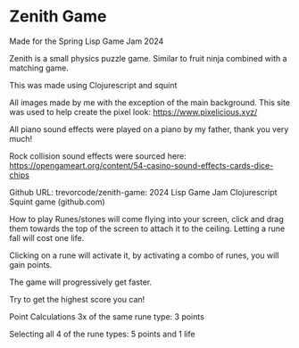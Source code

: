 
# Zenith Game

Made for the Spring Lisp Game Jam 2024

Zenith is a small physics puzzle game. Similar to fruit ninja combined with a matching game.

This was made using Clojurescript and squint

All images made by me with the exception of the main background. This site was used to help create the pixel look: https://www.pixelicious.xyz/

All piano sound effects were played on a piano by my father, thank you very much!

Rock collision sound effects were sourced here: https://opengameart.org/content/54-casino-sound-effects-cards-dice-chips



Github URL:
trevorcode/zenith-game: 2024 Lisp Game Jam Clojurescript Squint game (github.com)​

How to play
​Runes/stones will come flying into your screen, click and drag them towards the top of the screen to attach it to the ceiling.  Letting a rune fall will cost one life. 

Clicking on a rune will activate it, by activating a combo of runes, you will gain points.

The game will progressively get faster.

Try to get the highest score you can!

Point Calculations
3x of the same rune type: 3 points

Selecting all 4 of the rune types: 5 points and 1 life